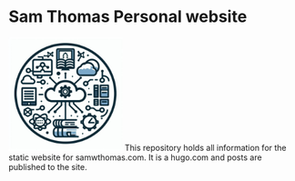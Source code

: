 # Sam Thomas Personal website

<img src="static/logo.jpeg" alt="drawing" width="200" />
This repository holds all information for the static website for samwthomas.com. It is a hugo.com and posts are published to the site. 
